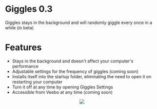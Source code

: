 # Giggles 0.3
Giggles stays in the background and will randomly giggle every once in a while (in beta)

# Features
- Stays in the background and doesn't affect your computer's performance
- Adjustable settings for the frequency of giggles (coming soon)
- Installs itself into the startup folder, eliminating the need to open it on restarting your computer
- Turn it off at any time by opening Giggles Settings
- Accessible from Veebo at any time (coming soon)

<div align="center">
  
<img src="https://ipooglecodes.weebly.com/uploads/9/7/6/2/97620300/gigglestext.png"><br><br>

</div>
